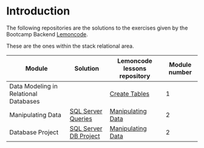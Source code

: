 # Introduction

The following repositories are the solutions to the exercises given by the Bootcamp Backend [Lemoncode](https://lemoncode.net/lemoncode-blog/2021/12/2/bootcamp-back-end-lemoncode-ii-edicion). 

These are the ones within the stack relational area.

|Module|  Solution  | Lemoncode lessons repository| Module number |
| ----------------  |--|-------------------------- |---|
| Data Modeling in Relational Databases | []()|[Create Tables](https://github.com/Lemoncode/bootcamp-backend/tree/main/01-stack-relacional/01-sql-server/03-create-tables) |1|
|Manipulating Data| [SQL Server Queries]()|[Manipulating Data](https://github.com/Lemoncode/bootcamp-backend/tree/main/01-stack-relacional/01-sql-server/07-manipulating%20data) |2|
|Database Project| [SQL Server DB Project]()|[Manipulating Data](https://github.com/Lemoncode/bootcamp-backend/tree/main/01-stack-relacional/01-sql-server/04-database-project) |2|